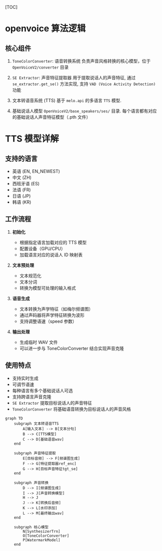 [TOC]


# openvoice 算法逻辑

## 核心组件
1. `ToneColorConverter`: 语音转换系统
    负责声音风格转换的核心模型，位于 `OpenVoiceV2/converter` 目录

2. `SE Extractor`: 声音特征提取器
    用于提取说话人的声音特征, 通过 `se_extractor.get_se()` 方法实现, 支持 `VAD (Voice Activity Detection) `功能

3. 文本转语音系统 (TTS)
    基于 `melo.api` 的多语言 `TTS` 模型.

4. 基础说话人模型
    `OpenVoiceV2/base_speakers/ses/` 目录. 每个语言都有对应的基础说话人声音特征模型（.pth 文件）

# TTS 模型详解

## 支持的语言
- 英语 (EN, EN_NEWEST)
- 中文 (ZH)
- 西班牙语 (ES)
- 法语 (FR)
- 日语 (JP)
- 韩语 (KR)

## 工作流程
1. **初始化**
   - 根据指定语言加载对应的 TTS 模型
   - 配置设备（GPU/CPU）
   - 加载语言对应的说话人 ID 映射表

2. **文本预处理**
   - 文本规范化
   - 文本分词
   - 转换为模型可处理的输入格式

3. **语音生成**
   - 文本转换为声学特征（如梅尔频谱图）
   - 通过声码器将声学特征转换为波形
   - 支持调整语速（speed 参数）

4. **输出处理**
   - 生成临时 WAV 文件
   - 可以进一步与 ToneColorConverter 结合实现声音克隆

## 使用特点
- 支持实时生成
- 可调节语速
- 每种语言有多个基础说话人可选
- 支持跨语言声音克隆
- `SE Extractor` 提取目标说话人的声音特征
- `ToneColorConverter` 将基础语音转换为目标说话人的声音风格


```mermaid
graph TD
    subgraph 文本转语音TTS
        A[输入文本] --> B[文本分句]
        B --> C[TTS模型]
        C --> D[基础语音wav]
    end

    subgraph 声音特征提取
        E[目标音频] --> F[频谱图生成]
        F --> G[特征提取器ref_enc]
        G --> H[目标声音特征tgt_se]
    end

    subgraph 声音转换
        D --> I[频谱图生成]
        I --> J[声音转换模型]
        H --> J
        J --> K[转换后音频]
        K --> L[水印添加]
        L --> M[最终输出wav]
    end

    subgraph 核心模型
        N[SynthesizerTrn]
        O[ToneColorConverter]
        P[WatermarkModel]
    end
```